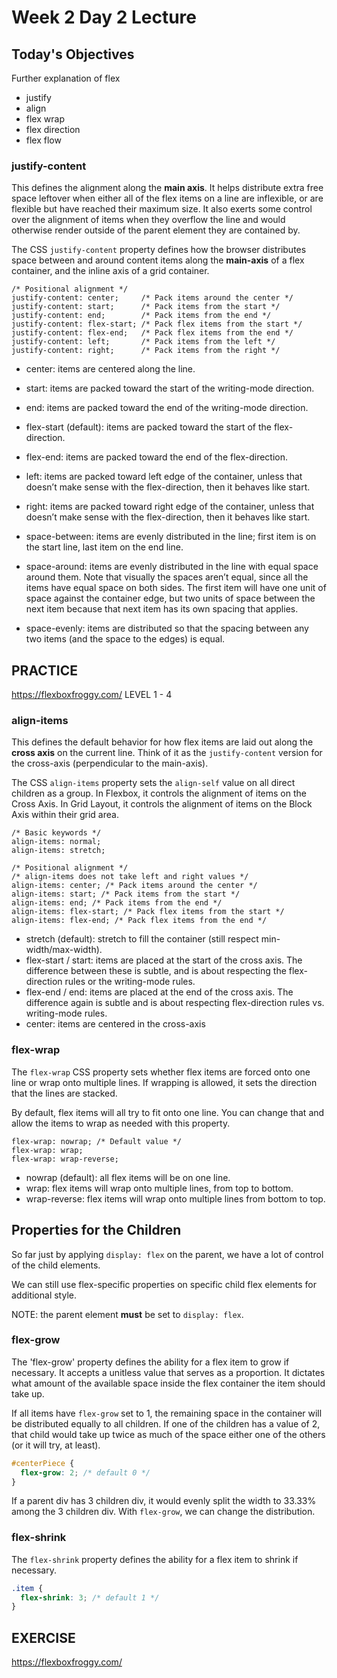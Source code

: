 # Week 2 Day 2 Lecture

## Today's Objectives
Further explanation of flex
- justify
- align
- flex wrap
- flex direction
- flex flow
    
   
    



### justify-content

This defines the alignment along the **main axis**. It helps distribute extra free space leftover when either all of the flex items on a line are inflexible, or are flexible but have reached their maximum size. It also exerts some control over the alignment of items when they overflow the line and would otherwise render outside of the parent element they are contained by.

The CSS `justify-content` property defines how the browser distributes space between and around content items along the **main-axis** of a flex container, and the inline axis of a grid container.

    /* Positional alignment */
    justify-content: center;     /* Pack items around the center */
    justify-content: start;      /* Pack items from the start */
    justify-content: end;        /* Pack items from the end */
    justify-content: flex-start; /* Pack flex items from the start */
    justify-content: flex-end;   /* Pack flex items from the end */
    justify-content: left;       /* Pack items from the left */
    justify-content: right;      /* Pack items from the right */

- center: items are centered along the line.
- start: items are packed toward the start of the writing-mode direction.
- end: items are packed toward the end of the writing-mode direction.
- flex-start (default): items are packed toward the start of the flex-direction.
- flex-end: items are packed toward the end of the flex-direction.
- left: items are packed toward left edge of the container, unless that doesn’t make sense with the flex-direction, then it behaves like start.
- right: items are packed toward right edge of the container, unless that doesn’t make sense with the flex-direction, then it behaves like start.
  
- space-between: items are evenly distributed in the line; first item is on the start line, last item on the end line.
- space-around: items are evenly distributed in the line with equal space around them. Note that visually the spaces aren’t equal, since all the items have equal space on both sides. The first item will have one unit of space against the container edge, but two units of space between the next item because that next item has its own spacing that applies.
- space-evenly: items are distributed so that the spacing between any two items (and the space to the edges) is equal.

## PRACTICE
https://flexboxfroggy.com/ LEVEL 1 - 4


### align-items

This defines the default behavior for how flex items are laid out along the **cross axis** on the current line. Think of it as the `justify-content` version for the cross-axis (perpendicular to the main-axis).

The CSS `align-items` property sets the `align-self` value on all direct children as a group. In Flexbox, it controls the alignment of items on the Cross Axis. In Grid Layout, it controls the alignment of items on the Block Axis within their grid area.

    /* Basic keywords */
    align-items: normal;
    align-items: stretch;

    /* Positional alignment */
    /* align-items does not take left and right values */
    align-items: center; /* Pack items around the center */
    align-items: start; /* Pack items from the start */
    align-items: end; /* Pack items from the end */
    align-items: flex-start; /* Pack flex items from the start */
    align-items: flex-end; /* Pack flex items from the end */


- stretch (default): stretch to fill the container (still respect min-width/max-width).
- flex-start / start: items are placed at the start of the cross axis. The difference between these is subtle, and is about respecting the flex-direction rules or the writing-mode rules.
- flex-end / end: items are placed at the end of the cross axis. The difference again is subtle and is about respecting flex-direction rules vs. writing-mode rules.
- center: items are centered in the cross-axis

### flex-wrap

The `flex-wrap` CSS property sets whether flex items are forced onto one line or wrap onto multiple lines. If wrapping is allowed, it sets the direction that the lines are stacked.

By default, flex items will all try to fit onto one line. You can change that and allow the items to wrap as needed with this property.

    flex-wrap: nowrap; /* Default value */
    flex-wrap: wrap;
    flex-wrap: wrap-reverse;

- nowrap (default): all flex items will be on one line.
- wrap: flex items will wrap onto multiple lines, from top to bottom.
- wrap-reverse: flex items will wrap onto multiple lines from bottom to top.

## Properties for the Children

So far just by applying `display: flex` on the parent, we have a lot of control of the child elements.

We can still use flex-specific properties on specific child flex elements for additional style.

NOTE: the parent element **must** be set to `display: flex`.


### flex-grow

The 'flex-grow' property defines the ability for a flex item to grow if necessary. It accepts a unitless value that serves as a proportion. It dictates what amount of the available space inside the flex container the item should take up.

If all items have `flex-grow` set to 1, the remaining space in the container will be distributed equally to all children. If one of the children has a value of 2, that child would take up twice as much of the space either one of the others (or it will try, at least).
```css
#centerPiece {
  flex-grow: 2; /* default 0 */
}
```

If a parent div has 3 children div, it would evenly split the width to 33.33% among the 3 children div. With `flex-grow`, we can change the distribution.

### flex-shrink

The `flex-shrink` property defines the ability for a flex item to shrink if necessary.

```css
.item {
  flex-shrink: 3; /* default 1 */
}
```

## EXERCISE

https://flexboxfroggy.com/
